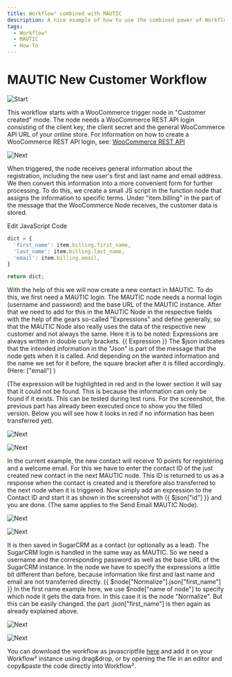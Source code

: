 ```yaml
---
title: Workflow² combined with MAUTIC
description: A nice example of how to use the combined power of Workflow² and MAUTIC
tags:
  - Workflow²
  - MAUTIC
  - How-To
---
```


# MAUTIC New Customer Workflow 

![Start](/_images/workflows/workflows/mauticworkflow_new_customer1.png)

This workflow starts with a WooCommerce trigger node in "Customer created" mode.
The node needs a WooCommerce REST API login consisting of the client key, the client secret and the general WooCommerce API URL of your online store.
For information on how to create a WooCommerce REST API login, see:
[WooCommerce REST API](https://woocommerce.com/document/woocommerce-rest-api/)

![Next](/_images/workflows/workflows/mauticworkflow_new_customer2.png)

When triggered, the node receives general information about the registration, including the new user's first and last name and email address.
We then convert this information into a more convenient form for further processing.
To do this, we create a small JS script in the function node that assigns the information to specific terms.
Under "item.billing" in the part of the message that the WooCommerce Node receives, the customer data is stored.

Edit JavaScript Code
``` Javascript
dict = {
  'first_name': item.billing.first_name,
  'last_name': item.billing.last_name,
  'email': item.billing.email,
}

return dict;

```

With the help of this we will now create a new contact in MAUTIC.
To do this, we first need a MAUTIC login.
The MAUTIC node needs a normal login (username and password) and the base URL of the MAUTIC instance.
After that we need to add for this in the MAUTIC Node in the respective fields with the help of the gears so-called "Expressions" and define generally, so that the MAUTIC Node also really uses the data of the respective new customer and not always the same.
Here it is to be noted:
Expressions are always written in double curly brackets. {{ Expression }}
The $json indicates that the intended information in the "Json" is part of the message that the node gets when it is called.
And depending on the wanted information and the name we set for it before, the square bracket after it is filled accordingly. (Here: ["email"] )

(The expression will be highlighted in red and in the lower section it will say that it could not be found. This is because the information can only be found if it exists. This can be tested during test runs. For the screenshot, the previous part has already been executed once to show you the filled version.
Below you will see how it looks in red if no information has been transferred yet).

![Next](/_images/workflows/workflows/mauticworkflow_new_contact.png)

![Next](/_images/workflows/workflows/mauticworkflow_new_customer5.png)

In the current example, the new contact will receive 10 points for registering and a welcome email.
For this we have to enter the contact ID of the just created new contact in the next MAUTIC node.
This ID is returned to us as a response when the contact is created and is therefore also transferred to the next node when it is triggered.
Now simply add an expression to the Contact ID and start it as shown in the screenshot with
{{ $json["id"] }} and you are done. (The same applies to the Send Email MAUTIC Node).

![Next](/_images/workflows/workflows/mauticworkflow_new_customer6.png)

![Next](/_images/workflows/workflows/mauticworkflow_new_customer7.png)

It is then saved in SugarCRM as a contact (or optionally as a lead).
The SugarCRM login is handled in the same way as MAUTIC.
So we need a username and the corresponding password as well as the base URL of the SugarCRM instance.
In the node we have to specify the expressions a little bit different than before, because information like first and last name and email are not transferred directly.
{{ $node["Normalize"].json["first_name"] }}
In the first name example here, we use $node["name of node"] to specify which node it gets the data from. In this case it is the node "Normalize". But this can be easily changed.
the part .json["first_name"] is then again as already explained above.

![Next](/_images/workflows/workflows/mauticworkflow_new_customer8.png)

![Next](/_images/workflows/workflows/mauticworkflow_new_customer9.png)


You can download the workflow as javascriptfile <a href="downloadables/newcustomermautic.js" download>here</a> and add it on your Workflow² instance using drag&drop,
or by opening the file in an editor and copy&paste the code directly into Workflow².
